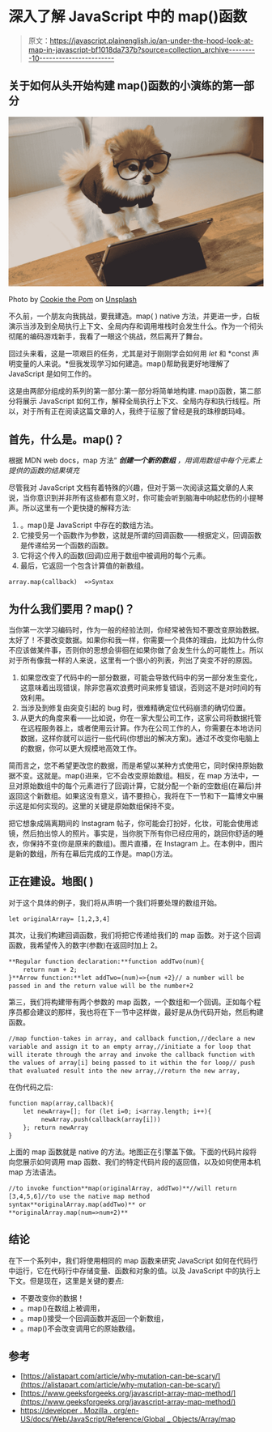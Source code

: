 # 深入了解 JavaScript 中的 map()函数

> 原文：<https://javascript.plainenglish.io/an-under-the-hood-look-at-map-in-javascript-bf1018da737b?source=collection_archive---------10----------------------->

## 关于如何从头开始构建 map()函数的小演练的第一部分

![](img/c23b07166f8d97ee69c853232899bb1a.png)

Photo by [Cookie the Pom](https://unsplash.com/@cookiethepom?utm_source=medium&utm_medium=referral) on [Unsplash](https://unsplash.com?utm_source=medium&utm_medium=referral)

不久前，一个朋友向我挑战，要我建造。map( ) native 方法，并更进一步，白板演示当涉及到全局执行上下文、全局内存和调用堆栈时会发生什么。作为一个彻头彻尾的编码游戏新手，我看了一眼这个挑战，然后离开了舞台。

回过头来看，这是一项艰巨的任务，尤其是对于刚刚学会如何用 *let* 和 *const 声明变量的人来说。*但我发现学习如何建造。map()帮助我更好地理解了 JavaScript 是如何工作的。

这是由两部分组成的系列的第一部分:第一部分将简单地构建. map()函数，第二部分将展示 JavaScript 如何工作，解释全局执行上下文、全局内存和执行线程。所以，对于所有正在阅读这篇文章的人，我终于征服了曾经是我的珠穆朗玛峰。

## 首先，什么是。map()？

根据 MDN web docs，map 方法“ ***创建一个新的数组*** *，用调用数组中每个元素上提供的函数的结果填充*

尽管我对 JavaScript 文档有着特殊的兴趣，但对于第一次阅读这篇文章的人来说，当你意识到并非所有这些都有意义时，你可能会听到脑海中响起悲伤的小提琴声。所以这里有一个更快捷的解释方法:

1.  。map()是 JavaScript 中存在的数组方法。
2.  它接受另一个函数作为参数，这就是所谓的回调函数——根据定义，回调函数是传递给另一个函数的函数。
3.  它将这个传入的函数(回调)应用于数组中被调用的每个元素。
4.  最后，它返回一个包含计算值的新数组。

```
array.map(callback)  =>Syntax 
```

## 为什么我们要用？map()？

当你第一次学习编码时，作为一般的经验法则，你经常被告知不要改变原始数据。太好了！不要改变数据。如果你和我一样，你需要一个具体的理由，比如为什么你不应该做某件事，否则你的思想会徘徊在如果你做了会发生什么的可能性上。所以对于所有像我一样的人来说，这里有一个很小的列表，列出了突变不好的原因。

1.  如果您改变了代码中的一部分数据，可能会导致代码中的另一部分发生变化，这意味着出现错误，除非您喜欢浪费时间来修复错误，否则这不是对时间的有效利用。
2.  当涉及到修复由突变引起的 bug 时，很难精确定位代码崩溃的确切位置。
3.  从更大的角度来看——比如说，你在一家大型公司工作，这家公司将数据托管在远程服务器上，或者使用云计算。作为在公司工作的人，你需要在本地访问数据，这样你就可以运行一些代码(你想出的解决方案)。通过不改变你电脑上的数据，你可以更大规模地高效工作。

简而言之，您不希望更改您的数据，而是希望以某种方式使用它，同时保持原始数据不变。这就是。map()进来，它不会改变原始数组。相反，在 map 方法中，一旦对原始数组中的每个元素进行了回调计算，它就分配一个新的空数组(在幕后)并返回这个新数组。如果这没有意义，请不要担心，我将在下一节和下一篇博文中展示这是如何实现的。这里的关键是原始数组保持不变。

把它想象成隔离期间的 Instagram 帖子，你可能会打扮好，化妆，可能会使用滤镜，然后拍出惊人的照片。事实是，当你脱下所有你已经应用的，跳回你舒适的睡衣，你保持不变(你是原来的数组)。图片直播，在 Instagram 上。在本例中，图片是新的数组，所有在幕后完成的工作是。map()方法。

## 正在建设。地图( )

对于这个具体的例子，我们将从声明一个我们将要处理的数组开始。

```
let originalArray= [1,2,3,4]
```

其次，让我们构建回调函数，我们将把它传递给我们的 map 函数。对于这个回调函数，我希望传入的数字(参数)在返回时加上 2。

```
**Regular function declaration:**function addTwo(num){
    return num + 2;
}**Arrow function:**let addTwo=(num)=>{num +2}// a number will be passed in and the return value will be the number+2 
```

第三，我们将构建带有两个参数的 map 函数，一个数组和一个回调。正如每个程序员都会建议的那样，我也将在下一节中这样做，最好是从伪代码开始，然后构建函数。

```
//map function-takes in array, and callback function,//declare a new variable and assign it to an empty array,//initiate a for loop that will iterate through the array and invoke the callback function with the values of array[i] being passed to it within the for loop// push that evaluated result into the new array,//return the new array,
```

在伪代码之后:

```
function map(array,callback){
    let newArray=[]; for (let i=0; i<array.length; i++){
         newArray.push(callback(array[i]))
    }; return newArray
}
```

上面的 map 函数就是 native 的方法。地图正在引擎盖下做。下面的代码片段将向您展示如何调用 map 函数、我们的特定代码片段的返回值，以及如何使用本机 map 方法语法。

```
//to invoke function**map(originalArray, addTwo)**//will return [3,4,5,6]//to use the native map method syntax**originalArray.map(addTwo)** or
**originalArray.map(num=>num+2)**
```

## 结论

在下一个系列中，我们将使用相同的 map 函数来研究 JavaScript 如何在代码行中运行，它在代码行中存储变量、函数和对象的值。以及 JavaScript 中的执行上下文。但是现在，这里是关键的要点:

*   不要改变你的数据！
*   。map()在数组上被调用，
*   。map()接受一个回调函数并返回一个新数组，
*   。map()不会改变调用它的原始数组。

## 参考

*   [https://alistapart.com/article/why-mutation-can-be-scary/](https://alistapart.com/article/why-mutation-can-be-scary/)
*   [https://www.geeksforgeeks.org/javascript-array-map-method/](https://www.geeksforgeeks.org/javascript-array-map-method/)
*   [https://developer . Mozilla . org/en-US/docs/Web/JavaScript/Reference/Global _ Objects/Array/map](https://developer.mozilla.org/en-US/docs/Web/JavaScript/Reference/Global_Objects/Array/map)